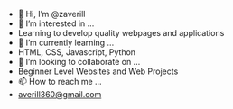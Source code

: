 - 👋 Hi, I’m @zaverill
- 👀 I’m interested in ...
- Learning to develop quality webpages and applications
- 🌱 I’m currently learning ...
- HTML, CSS, Javascript, Python
- 💞️ I’m looking to collaborate on ...
- Beginner Level Websites and Web Projects
- 📫 How to reach me ...
- averill360@gmail.com

<!---
zaverill/zaverill is a ✨ special ✨ repository because its `README.md` (this file) appears on your GitHub profile.
You can click the Preview link to take a look at your changes.
--->
